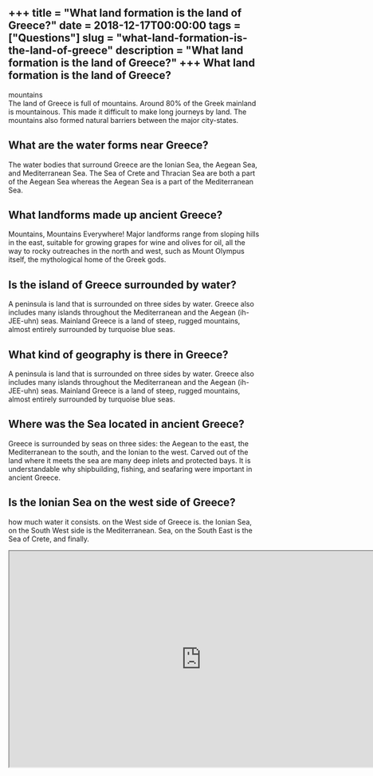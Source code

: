 +++
title = "What land formation is the land of Greece?"
date = 2018-12-17T00:00:00
tags = ["Questions"]
slug = "what-land-formation-is-the-land-of-greece"
description = "What land formation is the land of Greece?"
+++
What land formation is the land of Greece?
------------------------------------------

mountains  
The land of Greece is full of mountains. Around 80% of the Greek mainland is mountainous. This made it difficult to make long journeys by land. The mountains also formed natural barriers between the major city-states.

What are the water forms near Greece?
-------------------------------------

The water bodies that surround Greece are the Ionian Sea, the Aegean Sea, and Mediterranean Sea. The Sea of Crete and Thracian Sea are both a part of the Aegean Sea whereas the Aegean Sea is a part of the Mediterranean Sea.

What landforms made up ancient Greece?
--------------------------------------

Mountains, Mountains Everywhere! Major landforms range from sloping hills in the east, suitable for growing grapes for wine and olives for oil, all the way to rocky outreaches in the north and west, such as Mount Olympus itself, the mythological home of the Greek gods.

Is the island of Greece surrounded by water?
--------------------------------------------

A peninsula is land that is surrounded on three sides by water. Greece also includes many islands throughout the Mediterranean and the Aegean (ih-JEE-uhn) seas. Mainland Greece is a land of steep, rugged mountains, almost entirely surrounded by turquoise blue seas.

What kind of geography is there in Greece?
------------------------------------------

A peninsula is land that is surrounded on three sides by water. Greece also includes many islands throughout the Mediterranean and the Aegean (ih-JEE-uhn) seas. Mainland Greece is a land of steep, rugged mountains, almost entirely surrounded by turquoise blue seas.

Where was the Sea located in ancient Greece?
--------------------------------------------

Greece is surrounded by seas on three sides: the Aegean to the east, the Mediterranean to the south, and the Ionian to the west. Carved out of the land where it meets the sea are many deep inlets and protected bays. It is understandable why shipbuilding, fishing, and seafaring were important in ancient Greece.

Is the Ionian Sea on the west side of Greece?
---------------------------------------------

how much water it consists. on the West side of Greece is. the Ionian Sea, on the South West side is the Mediterranean. Sea, on the South East is the Sea of Crete, and finally.

<iframe allow="accelerometer; autoplay; clipboard-write; encrypted-media; gyroscope; picture-in-picture" allowfullscreen="" class="__youtube_prefs__  epyt-is-override  no-lazyload" data-no-lazy="1" data-origheight="433" data-origwidth="770" data-skipgform_ajax_framebjll="" height="433" id="_ytid_59125" loading="lazy" src="https://www.youtube.com/embed/iJnw9_u_t30?enablejsapi=1&autoplay=0&cc_load_policy=0&cc_lang_pref=&iv_load_policy=1&loop=0&modestbranding=0&rel=1&fs=1&playsinline=0&autohide=2&theme=dark&color=red&controls=1&" title="YouTube player" width="770"></iframe>